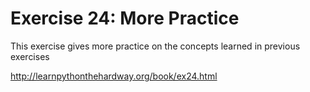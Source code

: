 # Exercise 24: More Practice

This exercise gives more practice on the concepts learned in previous exercises

http://learnpythonthehardway.org/book/ex24.html